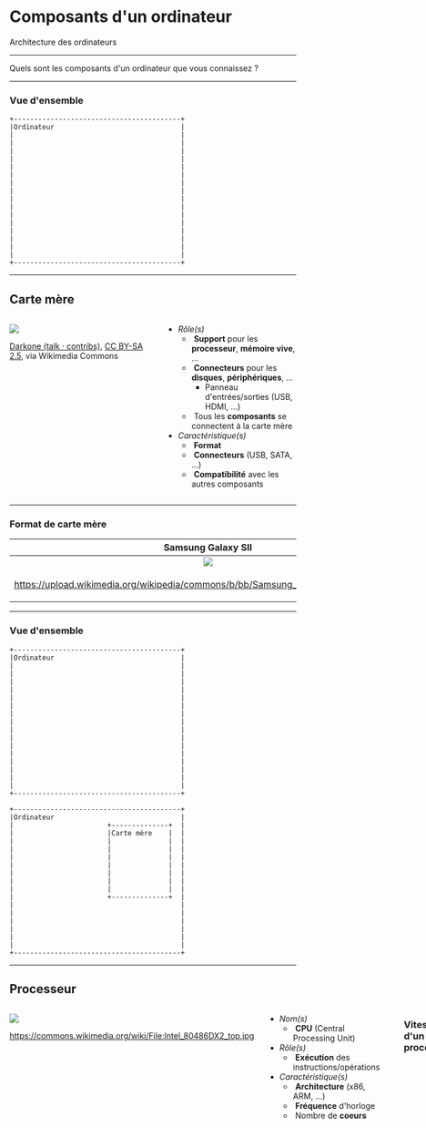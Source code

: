 # Composants d'un ordinateur

Architecture des ordinateurs

---

Quels sont les composants d'un ordinateur que vous connaissez ?

---

### Vue d'ensemble

```kroki svgbob full
+-----------------------------------------+
|Ordinateur                               |
|                                         |
|                                         |
|                                         |
|                                         |
|                                         |
|                                         |
|                                         |
|                                         |
|                                         |
|                                         |
|                                         |
|                                         |
|                                         |
|                                         |
|                                         |
|                                         |
+-----------------------------------------+
```

---

## Carte mère <!-- .element: class="fragment" -->

<div class="columns">
<div>

![](https://upload.wikimedia.org/wikipedia/commons/4/40/ASRock_K7VT4A_Pro_Mainboard.jpg)

<p class="reference">
  <a href="https://commons.wikimedia.org/wiki/File:ASRock_K7VT4A_Pro_Mainboard.jpg">Darkone (talk · contribs)</a>, <a href="https://creativecommons.org/licenses/by-sa/2.5">CC BY-SA 2.5</a>, via Wikimedia Commons
</p>

</div>
<div>

- _Rôle(s)_
  - &shy;<!-- .element: class="fragment" --> **Support** pour les **processeur**, **mémoire vive**, &hellip;
  - &shy;<!-- .element: class="fragment" --> **Connecteurs** pour les **disques**, **périphériques**, &hellip;
    - Panneau d'entrées/sorties (USB, HDMI, &hellip;)
  - &shy;<!-- .element: class="fragment" --> Tous les **composants** se connectent à la carte mère
- _Caractéristique(s)_
  - &shy;<!-- .element: class="fragment" --> **Format**
  - &shy;<!-- .element: class="fragment" --> **Connecteurs** (USB, SATA, &hellip;)
  - &shy;<!-- .element: class="fragment" --> **Compatibilité** avec les autres composants

</div>
</div>

---

### Format de carte mère

|                                              Samsung Galaxy SII                                              |                                         Vaio E series                                          |
| :----------------------------------------------------------------------------------------------------------: | :--------------------------------------------------------------------------------------------: |
|           ![](https://upload.wikimedia.org/wikipedia/commons/b/bb/Samsung_galaxy_s2_internal2.JPG)           |           ![](https://upload.wikimedia.org/wikipedia/commons/a/a5/EBMotherboard.JPG)           |
| <p class="reference">https://upload.wikimedia.org/wikipedia/commons/b/bb/Samsung_galaxy_s2_internal2.JPG</p> | <p class="reference">https://upload.wikimedia.org/wikipedia/commons/a/a5/EBMotherboard.JPG</p> |

---

### Vue d'ensemble

<div class="r-stack">

```kroki svgbob full
+-----------------------------------------+
|Ordinateur                               |
|                                         |
|                                         |
|                                         |
|                                         |
|                                         |
|                                         |
|                                         |
|                                         |
|                                         |
|                                         |
|                                         |
|                                         |
|                                         |
|                                         |
|                                         |
|                                         |
+-----------------------------------------+
```

```kroki svgbob full fragment
+-----------------------------------------+
|Ordinateur                               |
|                       +--------------+  |
|                       |Carte mère    |  |
|                       |              |  |
|                       |              |  |
|                       |              |  |
|                       |              |  |
|                       |              |  |
|                       |              |  |
|                       |              |  |
|                       +--------------+  |
|                                         |
|                                         |
|                                         |
|                                         |
|                                         |
|                                         |
+-----------------------------------------+
```

</div>

---

## Processeur <!-- .element: class="fragment" -->

<div class="columns">
<div>

![](https://upload.wikimedia.org/wikipedia/commons/d/dc/Intel_80486DX2_top.jpg)

https://commons.wikimedia.org/wiki/File:Intel_80486DX2_top.jpg <!-- .element: class="reference" -->

</div>
<div>

- _Nom(s)_
  - &shy;<!-- .element: class="fragment" --> **CPU** (Central Processing Unit)
- _Rôle(s)_
  - &shy;<!-- .element: class="fragment" --> **Exécution** des instructions/opérations
- _Caractéristique(s)_
  - &shy;<!-- .element: class="fragment" --> **Architecture** (x86, ARM, &hellip;)
  - &shy;<!-- .element: class="fragment" --> **Fréquence** d'horloge
  - &shy;<!-- .element: class="fragment" --> Nombre de **coeurs**

</div>

---

### Vitesse d'un processeur

- **Fréquence** d'horloge (en Hz)
  - &shy;<!-- .element: class="fragment" --> 1 Hz = 1 cycle (~ opération) par seconde
  - &shy;<!-- .element: class="fragment" --> 2 GHz = ~ 2 milliard d'opérations par seconde
- &shy;<!-- .element: class="fragment" --> Nombre de **coeurs** (**core** en anglais)
  - &shy;<!-- .element: class="fragment" --> Chaque coeur peut exécuter des instructions en **parallèle**
- &shy;<!-- .element: class="fragment" --> 1 &times; 2 GHz **&ne;** 2 &times; 1 GHz
  - &shy;<!-- .element: class="fragment" --> Pas toujours **parallélisable** (pas deux fois plus rapide avec un tandem)
  - &shy;<!-- .element: class="fragment" --> Utile pour le **multitâche** (navigateur, musique, office, &hellip;)

---

### Vue d'ensemble

<div class="r-stack">

```kroki svgbob full
+-----------------------------------------+
|Ordinateur                               |
|                       +--------------+  |
|                       |Carte mère    |  |
|                       |              |  |
|                       |              |  |
|                       |              |  |
|                       |              |  |
|                       |              |  |
|                       |              |  |
|                       |              |  |
|                       +--------------+  |
|                                         |
|                                         |
|                                         |
|                                         |
|                                         |
|                                         |
+-----------------------------------------+
```

```kroki svgbob full fragment
+-----------------------------------------+
|Ordinateur                               |
|                       +--------------+  |
|                       |Carte mère    |  |
|                       |              |  |
|                       |              |  |
|                       |              |  |
|                       |              |  |
|                       |+------------+|  |
|                       || Processeur ||  |
|                       |+------------+|  |
|                       +--------------+  |
|                                         |
|                                         |
|                                         |
|                                         |
|                                         |
|                                         |
+-----------------------------------------+
```

</div>

---

## Mémoire vive <!-- .element: class="fragment" -->

<div class="columns">
<div>

![](https://upload.wikimedia.org/wikipedia/commons/d/db/Swissbit_2GB_PC2-5300U-555.jpg)

<p class="reference">
  https://upload.wikimedia.org/wikipedia/commons/d/db/Swissbit_2GB_PC2-5300U-555.jpg
</p>

</div>
<div>

- _Nom(s)_
  - &shy;<!-- .element: class="fragment" --> **Mémoire**
  - &shy;<!-- .element: class="fragment" --> **RAM** (Random Access Memory)
- _Rôle(s)_
  - &shy;<!-- .element: class="fragment" --> **Stockage** temporaire des données et **instructions** en cours d'utilisation par le processeur
- _Caractéristique(s)_
  - &shy;<!-- .element: class="fragment" --> **Capacité** (en Go)
  - &shy;<!-- .element: class="fragment" --> **Vitesse** de lecture/écriture (en MHz)

</div>

---

### Vue d'ensemble

<div class="r-stack">

```kroki svgbob full
+-----------------------------------------+
|Ordinateur                               |
|                       +--------------+  |
|                       |Carte mère    |  |
|                       |              |  |
|                       |              |  |
|                       |              |  |
|                       |              |  |
|                       |+------------+|  |
|                       || Processeur ||  |
|                       |+------------+|  |
|                       +--------------+  |
|                                         |
|                                         |
|                                         |
|                                         |
|                                         |
|                                         |
+-----------------------------------------+
```

```kroki svgbob full fragment
+-----------------------------------------+
|Ordinateur                               |
|                       +--------------+  |
|                       |Carte mère    |  |
|                       |+------------+|  |
|                       ||Mémoire vive||  |
|                       |+------------+|  |
|                       |              |  |
|                       |+------------+|  |
|                       || Processeur ||  |
|                       |+------------+|  |
|                       +--------------+  |
|                                         |
|                                         |
|                                         |
|                                         |
|                                         |
|                                         |
+-----------------------------------------+
```

</div>

---

## Mémoire de masse <!-- .element: class="fragment" -->

<div class="columns">
<div>

![](https://upload.wikimedia.org/wikipedia/commons/1/1d/Hard_disk_platter_reflection.jpg)

<p class="reference">
  <a href="https://commons.wikimedia.org/wiki/File:Hard_disk_platter_reflection.jpg">Dave Indech</a>, <a href="http://creativecommons.org/licenses/by-sa/3.0/">CC BY-SA 3.0</a>, via Wikimedia Commons
</p>

</div>
<div>

- _Nom(s)_
  - &shy;<!-- .element: class="fragment" --> **Stockage**
  - &shy;<!-- .element: class="fragment" --> **Disque dur**
- _Rôle(s)_
  - &shy;<!-- .element: class="fragment" --> **Stockage** permanent des données
- _Caractéristique(s)_
  - &shy;<!-- .element: class="fragment" --> **Capacité** (en Go, To)
  - &shy;<!-- .element: class="fragment" --> **Vitesse** de lecture/écriture (en Mo/s) ou de rotation (en rpm)

</div>

---

### Vue d'ensemble

<div class="r-stack">

```kroki svgbob full
+-----------------------------------------+
|Ordinateur                               |
|                       +--------------+  |
|                       |Carte mère    |  |
|                       |+------------+|  |
|                       ||Mémoire vive||  |
|                       |+------------+|  |
|                       |              |  |
|                       |+------------+|  |
|                       || Processeur ||  |
|                       |+------------+|  |
|                       +--------------+  |
|                                         |
|                                         |
|                                         |
|                                         |
|                                         |
|                                         |
+-----------------------------------------+
```

```kroki svgbob full fragment
+-----------------------------------------+
|Ordinateur                               |
|                       +--------------+  |
|+------------------+   |Carte mère    |  |
|| Mémoire de masse |   |+------------+|  |
|+------------------+   ||Mémoire vive||  |
|                       |+------------+|  |
|                       |              |  |
|                       |+------------+|  |
|                       || Processeur ||  |
|                       |+------------+|  |
|                       +--------------+  |
|                                         |
|                                         |
|                                         |
|                                         |
|                                         |
|                                         |
+-----------------------------------------+
```

</div>

---

### Types de mémoire de masse

- _Disque dur HDD_ (Hard disk drive)
  - &shy;<!-- .element: class="fragment" --> Plusieurs disques **magnétiques** et **mécaniques** en rotation (comme un vinyle)
  - &shy;<!-- .element: class="fragment" --> **Capacité** importante
  - &shy;<!-- .element: class="fragment" --> **Prix** abordable
- _Disque SSD_ (Solid-state drive)
  - &shy;<!-- .element: class="fragment" --> Mémoire **flash** (comme une clé USB ou une carte SD)
  - &shy;<!-- .element: class="fragment" --> Beaucoup plus **rapide**
  - &shy;<!-- .element: class="fragment" --> Nombre de cycles d'**écriture limité**
  - &shy;<!-- .element: class="fragment" --> **Résistant** aux chocs et aux vibrations (pas de pièces mobiles)
  - &shy;<!-- .element: class="fragment" --> **Léger** et **silencieux**
- &shy;<!-- .element: class="fragment" --> [Vidéo](https://youtu.be/Rm23UmdJ8DQ)

---

### Mémoire vive vs mémoire de masse

- _Mémoire vive_
  - &shy;<!-- .element: class="fragment" --> **Volatile**
    - Perte des données à l'extinction
  - &shy;<!-- .element: class="fragment" --> **Rapide**, mais **coûteux**
  - &shy;<!-- .element: class="fragment" --> Utilisée par le **processeur**
    - Ralentissement de l'ordinateur si mémoire insuffisante
  - &shy;<!-- .element: class="fragment" --> Comme notre mémoire à court terme
- _Mémoire de masse_
  - &shy;<!-- .element: class="fragment" --> **Permanente**
    - Conservation des données même sans alimentation
  - &shy;<!-- .element: class="fragment" --> Plus grande **capacité**
  - &shy;<!-- .element: class="fragment" --> **Copie** les données vers la mémoire vive pour les utiliser
  - &shy;<!-- .element: class="fragment" --> Comme notre mémoire à long terme

---

### Organisation des mémoires

```kroki plantuml full
@startwbs
* Mémoire
** Volatile
*** RAM (Mémoire vive)
** Permanente
*** HDD (Disque dur)
*** SSD (Disque SSD)
@endwbs
```

---

## Carte graphique <!-- .element: class="fragment" -->

<div class="columns">
<div>

![](https://upload.wikimedia.org/wikipedia/commons/4/4a/ATI_Radeon_HD_5970_Graphics_Card-oblique_view.jpg)

<p class="reference">
  <a href="https://commons.wikimedia.org/wiki/File:ATI_Radeon_HD_5970_Graphics_Card-oblique_view.jpg">Advanced Micro Devices, Inc. (AMD)</a>, Attribution, via Wikimedia Commons
</p>

</div>
<div>

- _Nom(s)_
  - &shy;<!-- .element: class="fragment" --> **GPU** (Graphics Processing Unit)
- _Rôle(s)_
  - &shy;<!-- .element: class="fragment" --> **Calculs** graphiques (jeux, modélisation 3D, &hellip;)
- _Caractéristique(s)_
  - &shy;<!-- .element: class="fragment" --> **Mémoire** dédiée
  - &shy;<!-- .element: class="fragment" --> **Fréquence** d'horloge
  - &shy;<!-- .element: class="fragment" --> **Nombre de coeurs** (comme un processeur)
  - &shy;<!-- .element: class="fragment" --> Comme un **processeur** et une **mémoire vive** dédiée pour les **graphismes**

</div>

---

### Vue d'ensemble

<div class="r-stack">

```kroki svgbob full
+-----------------------------------------+
|Ordinateur                               |
|                       +--------------+  |
|+------------------+   |Carte mère    |  |
|| Mémoire de masse |   |+------------+|  |
|+------------------+   ||Mémoire vive||  |
|                       |+------------+|  |
|                       |              |  |
|                       |+------------+|  |
|                       || Processeur ||  |
|                       |+------------+|  |
|                       +--------------+  |
|                                         |
|                                         |
|                                         |
|                                         |
|                                         |
|                                         |
+-----------------------------------------+
```

```kroki svgbob full fragment
+-----------------------------------------+
|Ordinateur                               |
|                       +--------------+  |
|+------------------+   |Carte mère    |  |
|| Mémoire de masse |   |+------------+|  |
|+------------------+   ||Mémoire vive||  |
|                       |+------------+|  |
|                       |              |  |
|                       |+------------+|  |
|                       || Processeur ||  |
|                       |+------------+|  |
|                       +--------------+  |
|                                         |
|                                         |
|                                         |
|         +---------------+               |
|         |Carte graphique|               |
|         +---------------+               |
+-----------------------------------------+
```

</div>

---

### CPU vs GPU

- _CPU_
  - &shy;<!-- .element: class="fragment" --> Calculs **séquentiel** (généralistes)
  - &shy;<!-- .element: class="fragment" --> **Peu** de **coeurs** avec une **fréquence** d'horloge **élevée**
  - &shy;<!-- .element: class="fragment" --> Exécute une **série** d'instructions les unes après les autres
    - Lecture, interprétation, **exécution**, lecture, interprétation, **exécution**, lecture, &hellip;
- _GPU_
  - &shy;<!-- .element: class="fragment" --> Calculs en **parallèle** (graphiques, minage, IA, &hellip;)
  - &shy;<!-- .element: class="fragment" --> **Beaucoup** de **coeurs** avec une **fréquence** d'horloge **faible**
  - &shy;<!-- .element: class="fragment" --> Exécute la **même** instruction sur plusieurs données en même temps
    - Lecture, interprétation, **exécution**, **exécution**, &hellip;
- &shy;<!-- .element: class="fragment" --> [Vidéo](https://youtu.be/-P28LKWTzrI)

---

## Bus <!-- .element: class="fragment" -->

<div class="columns">
<div>

![](https://upload.wikimedia.org/wikipedia/commons/3/3e/PCI-E_%26_PCI_slots_on_DFI_LanParty_nF4_SLI-DR_20050531.jpg)

<p class="reference">
  <a href="https://commons.wikimedia.org/wiki/File:PCI-E_%26_PCI_slots_on_DFI_LanParty_nF4_SLI-DR_20050531.jpg">w:user:snickerdo</a>, <a href="http://creativecommons.org/licenses/by-sa/3.0/">CC BY-SA 3.0</a>, via Wikimedia Commons
</p>

</div>
<div>

- _Nom(s)_
  - &shy;<!-- .element: class="fragment" --> **Bus** (Bridge Unit System)
- _Rôle(s)_
  - &shy;<!-- .element: class="fragment" --> **Communication** entre les composants
- _Caractéristique(s)_
  - &shy;<!-- .element: class="fragment" --> **Connecteurs** avec les autres composants
  - &shy;<!-- .element: class="fragment" --> **Vitesse** de transfert (en Go/s)

</div>

---

### Vue d'ensemble

<div class="r-stack">

```kroki svgbob full
+-----------------------------------------+
|Ordinateur                               |
|                       +--------------+  |
|+------------------+   |Carte mère    |  |
|| Mémoire de masse |   |+------------+|  |
|+------------------+   ||Mémoire vive||  |
|                       |+------------+|  |
|                       |              |  |
|                       |+------------+|  |
|                       || Processeur ||  |
|                       |+------------+|  |
|                       +--------------+  |
|                                         |
|                                         |
|                                         |
|         +---------------+               |
|         |Carte graphique|               |
|         +---------------+               |
+-----------------------------------------+
```

```kroki svgbob full fragment
+-----------------------------------------+
|Ordinateur                               |
|                       +--------------+  |
|+------------------+   |Carte mère    |  |
|| Mémoire de masse |<->|+------------+|  |
|+------------------+   ||Mémoire vive||  |
|                       |+------------+|  |
|                       |              |  |
|                       |+------------+|  |
|                       || Processeur ||  |
|                       |+------------+|  |
|                       +--------------+  |
|                        ^                |
|                        |                |
|                        v                |
|         +---------------+               |
|         |Carte graphique|               |
|         +---------------+               |
+-----------------------------------------+
```

</div

---

## Bloc d'alimentation <!-- .element: class="fragment" -->

<div class="columns">
<div>

![](https://upload.wikimedia.org/wikipedia/commons/6/62/PSU-Open1.jpg)

https://commons.wikimedia.org/wiki/File:PSU-Open1.jpg <!-- .element: class="reference" -->

</div>
<div>

- _Nom(s)_
  - &shy;<!-- .element: class="fragment" --> **Alimentation**
- _Rôle(s)_
  - &shy;<!-- .element: class="fragment" --> **Fournir** l'électricité aux composants
- _Caractéristique(s)_
  - &shy;<!-- .element: class="fragment" --> **Puissance** (en W)
  - &shy;<!-- .element: class="fragment" --> **Connecteurs** pour les composants
  - &shy;<!-- .element: class="fragment" --> **Ventilateur** pour le refroidissement

</div>

---

### Vue d'ensemble

<div class="r-stack">

```kroki svgbob full
+-----------------------------------------+
|Ordinateur                               |
|                       +--------------+  |
|+------------------+   |Carte mère    |  |
|| Mémoire de masse |<->|+------------+|  |
|+------------------+   ||Mémoire vive||  |
|                       |+------------+|  |
|                       |              |  |
|                       |+------------+|  |
|                       || Processeur ||  |
|                       |+------------+|  |
|                       +--------------+  |
|                        ^                |
|                        |                |
|                        v                |
|         +---------------+               |
|         |Carte graphique|               |
|         +---------------+               |
+-----------------------------------------+
```

```kroki svgbob full fragment
+-----------------------------------------+
|Ordinateur                               |
|                       +--------------+  |
|+------------------+   |Carte mère    |  |
|| Mémoire de masse |<->|+------------+|  |
|+------------------+   ||Mémoire vive||  |
|          ^            |+------------+|  |
|          |            |              |  |
|+---------+---------+  |+------------+|  |
||Bloc d'alimentation|->|| Processeur ||  |
|+---------+---------+  |+------------+|  |
|          |            +--------------+  |
|          |             ^                |
|          |             |                |
|          v             v                |
|         +---------------+               |
|         |Carte graphique|               |
|         +---------------+               |
+-----------------------------------------+
```

<div>

---

## Périphériques

- &shy;<!-- .element: class="fragment" --> Un composant **externe** connecté à l'ordinateur
- &shy;<!-- .element: class="fragment" --> **Types** de périphérique
  - Entrée
  - Sortie
  - Entrée/Sortie

---

### Organisation des périphériques

```kroki plantuml full
@startwbs
* Périphérique
** Entrée
*** Saisie
**** Clavier
*** Lecture
**** Lecteur de disque optique (CD, DVD, Blu-ray)
*** Pointage
**** Souris
**** Pavé tactile
*** Contrôleur
**** Manette de jeu
** Sortie
*** Affichage
**** Écran
*** Impression
**** Imprimante
*** Son
**** Haut-parleurs
** Entrée/Sortie
*** Stockage
**** Disque dur externe
**** Clé USB
**** Carte mémoire SD
*** Réseau
**** Routeur
*** Interface
**** Écran tactile
**** Casque VR
@endwbs
```

---

### Vue d'ensemble

<div class="r-stack">

```kroki svgbob full
+-----------------------------------------+
|Ordinateur                               |
|                       +--------------+  |
|+------------------+   |Carte mère    |  |
|| Mémoire de masse |<->|+------------+|  |
|+------------------+   ||Mémoire vive||  |
|          ^            |+------------+|  |
|          |            |              |  |
|+---------+---------+  |+------------+|  |                   ,-.
||Bloc d'alimentation|->|| Processeur ||  |                   `-'
|+---------+---------+  |+------------+|  |                   /|\
|          |            +--------------+  |                    |
|          |             ^                |                   / \
|          |             |                |
|          v             v                |
|         +---------------+               |
|         |Carte graphique|               |
|         +---------------+               |
+-----------------------------------------+
```

```kroki svgbob full fragment
+-----------------------------------------+  +~~~~~~~~~~~~~+
|Ordinateur                               |  :Périphériques:
|                       +--------------+  |  :             :
|+------------------+   |Carte mère    |  |  :  +-------+  :
|| Mémoire de masse |<->|+------------+|<-)--:--|Clavier|  :
|+------------------+   ||Mémoire vive||  |  :  +-------+  :
|          ^            |+------------+|  |  :             :
|          |            |              |  |  :             :
|+---------+---------+  |+------------+|  |  :             :  ,-.
||Bloc d'alimentation|->|| Processeur ||  |  :  +--------+ :  `-'
|+---------+---------+  |+------------+|<-)--:->|Clef USB| :  /|\
|          |            +--------------+  |  :  +--------+ :   |
|          |             ^                |  :             :  / \
|          |             |                |  :             :
|          v             v                |  :             :
|         +---------------+               |  :  +-------+  :
|         |Carte graphique|---------------)--:->| Écran |  :
|         +---------------+               |  :  +-------+  :
+-----------------------------------------+  +~~~~~~~~~~~~~+
```

</div>

